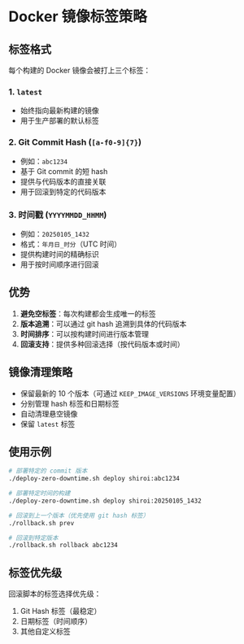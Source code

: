 # Docker 镜像标签策略

## 标签格式

每个构建的 Docker 镜像会被打上三个标签：

### 1. `latest`
- 始终指向最新构建的镜像
- 用于生产部署的默认标签

### 2. Git Commit Hash (`[a-f0-9]{7}`)
- 例如：`abc1234`
- 基于 Git commit 的短 hash
- 提供与代码版本的直接关联
- 用于回滚到特定的代码版本

### 3. 时间戳 (`YYYYMMDD_HHMM`)
- 例如：`20250105_1432`
- 格式：`年月日_时分`（UTC 时间）
- 提供构建时间的精确标识
- 用于按时间顺序进行回滚

## 优势

1. **避免空标签**：每次构建都会生成唯一的标签
2. **版本追溯**：可以通过 git hash 追溯到具体的代码版本
3. **时间排序**：可以按构建时间进行版本管理
4. **回滚支持**：提供多种回滚选择（按代码版本或时间）

## 镜像清理策略

- 保留最新的 10 个版本（可通过 `KEEP_IMAGE_VERSIONS` 环境变量配置）
- 分别管理 hash 标签和日期标签
- 自动清理悬空镜像
- 保留 `latest` 标签

## 使用示例

```bash
# 部署特定的 commit 版本
./deploy-zero-downtime.sh deploy shiroi:abc1234

# 部署特定时间的构建
./deploy-zero-downtime.sh deploy shiroi:20250105_1432

# 回滚到上一个版本（优先使用 git hash 标签）
./rollback.sh prev

# 回滚到特定版本
./rollback.sh rollback abc1234
```

## 标签优先级

回滚脚本的标签选择优先级：

1. Git Hash 标签（最稳定）
2. 日期标签（时间顺序）
3. 其他自定义标签 